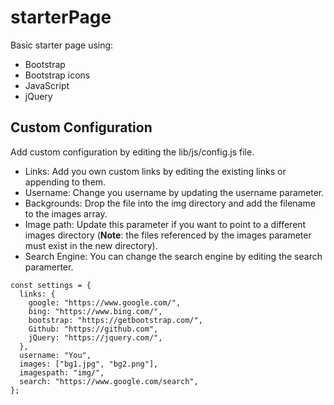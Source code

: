 # starterPage

Basic starter page using:
- Bootstrap
- Bootstrap icons
- JavaScript
- jQuery

## Custom Configuration

Add custom configuration by editing the lib/js/config.js file.
- Links: Add you own custom links by editing the existing links or appending to them.
- Username: Change you username by updating the username parameter.
- Backgrounds: Drop the file into the img directory and add the filename to the images array.
- Image path: Update this parameter if you want to point to a different images directory (**Note**: the files referenced by the images parameter must exist in the new directory).
- Search Engine: You can change the search engine by editing the search paramerter.



```
const settings = {
  links: {
    google: "https://www.google.com/",
    bing: "https://www.bing.com/",
    bootstrap: "https://getbootstrap.com/",
    Github: "https://github.com",
    jQuery: "https://jquery.com/",
  },
  username: "You",
  images: ["bg1.jpg", "bg2.png"],
  imagespath: "img/",
  search: "https://www.google.com/search",
};
```
